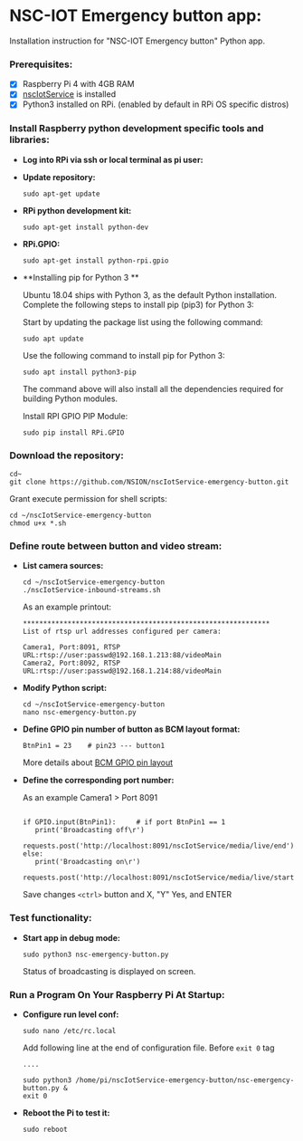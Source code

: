 # NSC-IOT Emergency button app:

Installation instruction for "NSC-IOT Emergency button" Python app. 

### Prerequisites:

- [x] Raspberry Pi 4 with 4GB RAM
- [x] [nscIotService](https://github.com/NSION/nscIotService-docker/blob/main/Installation-nscIotService.md) is installed
- [x] Python3 installed on RPi. (enabled by default in RPi OS specific distros)

### Install Raspberry python development specific tools and libraries:

- **Log into RPi via ssh or local terminal as pi user:**

- **Update repository:**

   ```sudo apt-get update```

- **RPi python development kit:**

   ```sudo apt-get install python-dev```

- **RPi.GPIO:**

   ```sudo apt-get install python-rpi.gpio```
   
- **Installing pip for Python 3 **

   Ubuntu 18.04 ships with Python 3, as the default Python installation. Complete the following steps to install pip (pip3) for Python 3:

   Start by updating the package list using the following command:

   ```sudo apt update```
   
   Use the following command to install pip for Python 3:
   
   ```sudo apt install python3-pip```
   
   The command above will also install all the dependencies required for building Python modules.
   
   Install RPI GPIO PIP Module:
   
   ``` sudo pip install RPi.GPIO ```
   
   

### Download the repository:
   
   ```text
   cd~
   git clone https://github.com/NSION/nscIotService-emergency-button.git 
   ```
   Grant execute permission for shell scripts:
   ```text
   cd ~/nscIotService-emergency-button
   chmod u+x *.sh
   ```

### Define route between button and video stream:

- **List camera sources:**
   ```text
   cd ~/nscIotService-emergency-button
   ./nscIotService-inbound-streams.sh
   ```
   As an example printout:
   ```text
   *************************************************************
   List of rtsp url addresses configured per camera: 

   Camera1, Port:8091, RTSP URL:rtsp://user:passwd@192.168.1.213:88/videoMain 
   Camera2, Port:8092, RTSP URL:rtsp://user:passwd@192.168.1.214:88/videoMain 
   ```
- **Modify Python script:**
   ```text
   cd ~/nscIotService-emergency-button
   nano nsc-emergency-button.py
   ```
- **Define GPIO pin number of button as BCM layout format:**

   ``` BtnPin1 = 23    # pin23 --- button1 ```

   More details about [BCM GPIO pin layout](https://pinout.xyz/)

- **Define the corresponding port number:**

   As an example Camera1 > Port 8091

   ```text
   
   if GPIO.input(BtnPin1):     # if port BtnPin1 == 1  
      print('Broadcasting off\r')
      requests.post('http://localhost:8091/nscIotService/media/live/end')  
   else: 
      print('Broadcasting on\r')
      requests.post('http://localhost:8091/nscIotService/media/live/start')
   ```
   Save changes ```<ctrl>``` button and X, "Y" Yes, and ENTER

### Test functionality:
- **Start app in debug mode:**
   
   ```text 
   sudo python3 nsc-emergency-button.py 
   ```
   Status of broadcasting is displayed on screen.

### Run a Program On Your Raspberry Pi At Startup:
- **Configure run level conf:** 
   ```text
   sudo nano /etc/rc.local
   ```

   Add following line at the end of configuration file. Before ```exit 0``` tag
   ```text
   ....

   sudo python3 /home/pi/nscIotService-emergency-button/nsc-emergency-button.py &
   exit 0
   ```
- **Reboot the Pi to test it:**
   ```text
   sudo reboot
   ```
